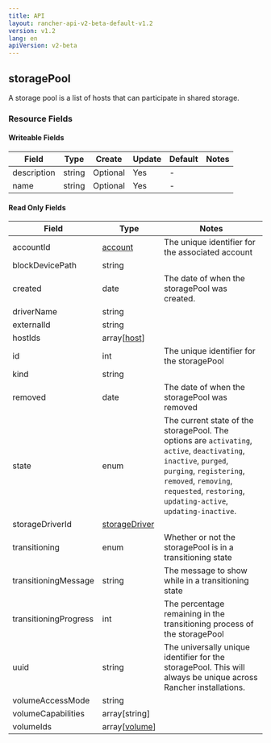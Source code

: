 ```yaml
---
title: API
layout: rancher-api-v2-beta-default-v1.2
version: v1.2
lang: en
apiVersion: v2-beta
---
```


## storagePool

A storage pool is a list of hosts that can participate in shared storage.

### Resource Fields

#### Writeable Fields

Field | Type | Create | Update | Default | Notes
---|---|---|---|---|---
description | string | Optional | Yes | - | 
name | string | Optional | Yes | - | 


#### Read Only Fields

Field | Type   | Notes
---|---|---
accountId | [account]({{site.baseurl}}/rancher/{{page.version}}/{{page.lang}}/api/{{page.apiVersion}}/api-resources/account/)  | The unique identifier for the associated account
blockDevicePath | string  | 
created | date  | The date of when the storagePool was created.
driverName | string  | 
externalId | string  | 
hostIds | array[[host]({{site.baseurl}}/rancher/{{page.version}}/{{page.lang}}/api/{{page.apiVersion}}/api-resources/host/)]  | 
id | int  | The unique identifier for the storagePool
kind | string  | 
removed | date  | The date of when the storagePool was removed
state | enum  | The current state of the storagePool. The options are `activating`, `active`, `deactivating`, `inactive`, `purged`, `purging`, `registering`, `removed`, `removing`, `requested`, `restoring`, `updating-active`, `updating-inactive`.
storageDriverId | [storageDriver]({{site.baseurl}}/rancher/{{page.version}}/{{page.lang}}/api/{{page.apiVersion}}/api-resources/storageDriver/)  | 
transitioning | enum  | Whether or not the storagePool is in a transitioning state
transitioningMessage | string  | The message to show while in a transitioning state
transitioningProgress | int  | The percentage remaining in the transitioning process of the storagePool
uuid | string  | The universally unique identifier for the storagePool. This will always be unique across Rancher installations.
volumeAccessMode | string  | 
volumeCapabilities | array[string]  | 
volumeIds | array[[volume]({{site.baseurl}}/rancher/{{page.version}}/{{page.lang}}/api/{{page.apiVersion}}/api-resources/volume/)]  | 


<br>
